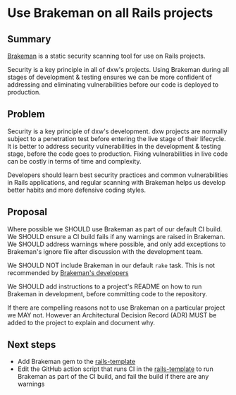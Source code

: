 # Use Brakeman on all Rails projects

## Summary

[Brakeman](https://brakemanscanner.org/) is a static security scanning tool for
use on Rails projects.

Security is a key principle in all of dxw's projects. Using Brakeman during all
stages of development & testing ensures we can be more confident of addressing
and eliminating vulnerabilities before our code is deployed to production.

## Problem

Security is a key principle of dxw's development. dxw projects are normally
subject to a penetration test before entering the live stage of their lifecycle.
It is better to address security vulnerabilities in the development & testing
stage, before the code goes to production. Fixing vulnerabilities in live code
can be costly in terms of time and complexity.

Developers should learn best security practices and common vulnerabilities in
Rails applications, and regular scanning with Brakeman helps us develop better
habits and more defensive coding styles.

## Proposal

Where possible we SHOULD use Brakeman as part of our default CI build. We SHOULD
ensure a CI build fails if any warnings are raised in Brakeman. We SHOULD
address warnings where possible, and only add exceptions to Brakeman's ignore
file after discussion with the development team.

We SHOULD NOT include Brakeman in our default `rake` task. This is not
recommended by [Brakeman's developers](https://brakemanscanner.org/docs/rake/)

We SHOULD add instructions to a project's README on how to run Brakeman in
development, before committing code to the repository.

If there are compelling reasons not to use Brakeman on a particular project we
MAY not. However an Architectural Decision Record (ADR) MUST be added to the
project to explain and document why.

## Next steps

- Add Brakeman gem to the
  [rails-template](https://github.com/dxw/rails-template)
- Edit the GitHub action script that runs CI in the
  [rails-template](https://github.com/dxw/rails-template) to run Brakeman as
  part of the CI build, and fail the build if there are any warnings
